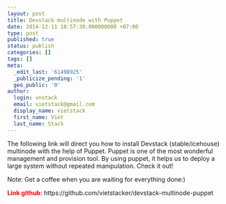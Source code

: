 ```yaml
---
layout: post
title: Devstack multinode with Puppet
date: 2014-12-11 18:57:39.000000000 +07:00
type: post
published: true
status: publish
categories: []
tags: []
meta:
  _edit_last: '61498925'
  _publicize_pending: '1'
  geo_public: '0'
author:
  login: vnstack
  email: vietstack@gmail.com
  display_name: vietstack
  first_name: Viet
  last_name: Stack
---
```

<p>The following link will direct you how to install Devstack (stable/icehouse) multinode with the help of Puppet. Puppet is one of the most wonderful management and provision tool. By using puppet, it helps us to deploy a large system without repeated manipulation. Check it out!</p>
<p>Note: Get a coffee when you are waiting for everything done:)</p>
<p><strong><span style="color:#ff0000;">Link github</span></strong>: https://github.com/vietstacker/devstack-multinode-puppet</p>
